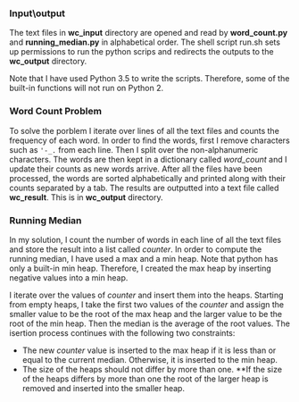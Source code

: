 ### Input\output
The text files in **wc_input** directory are opened and read by **word_count.py**
and **running_median.py** in alphabetical order. The shell script run.sh
sets up permissions to run the python scrips and redirects the outputs
to the **wc_output** directory.

Note that I have used Python 3.5 to write the scripts. Therefore,
some of the built-in functions will not run on Python 2.

### Word Count Problem
To solve the porblem I iterate over lines of all the text
files and counts the frequency of each word. In order to find the
words, first I remove characters such as `'-_.` from each line.
Then I split over the non-alphanumeric characters. The words are
then kept in a dictionary called *word_count* and I update their counts
as new words arrive. After all the files have been processed, the words
are sorted alphabetically and printed along with their counts separated
by a tab. The results are outputted into a text file called **wc_result**. 
This is in **wc_output** directory.

### Running Median
In my solution, I count the number of words in each line of all the
text files and store the result into a list called *counter*. In order
to compute the running median, I have used a max and a min heap. Note
that python has only a built-in min heap. Therefore, I created the 
max heap by inserting negative values into a min heap. 

I iterate over the values of *counter* and insert them into the heaps.
Starting from empty heaps, I take the first two values of the *counter*
and assign the smaller value to be the root of the max heap and the 
larger value to be the root of the min heap. Then the median is the average
of the root values. The isertion process continues with the following two 
constraints: 

* The new *counter* value is inserted to the max heap if it is less than
 or equal to the current median. Otherwise, it is inserted to the min heap.
* The size of the heaps should not differ by more than one. 
**If the size of the heaps differs by more than one the root of the larger 
  heap is removed and inserted into the smaller heap. 
